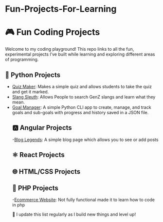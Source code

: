 # Fun-Projects-For-Learning
# 🎮 Fun Coding Projects

Welcome to my coding playground! This repo links to all the fun, experimental projects I’ve built while learning and exploring different areas of programming.

## 🐍 Python Projects

- [Quiz Maker](https://github.com/Xain1501/QuizMaker.git): Makes a simple quiz and allows students to take the quiz and get it marked.
- [Slang Sleuth](https://github.com/Xain1501/SlangSleuth.git): Allows People to search GenZ slangs and learn what they mean.
- [Goal Manager](https://github.com/Xain1501/GoalManager.git): A simple Python CLI app to create, manage, and track goals and sub-goals with progress and history saved in a JSON file.
  <!---
- [To-Do CLI](https://github.com/Xain1501/todo-cli)
- [Password Generator](https://github.com/Xain1501/password-generator)
--->

## 💻 JavaScript Projects
<!---
- [Click Counter](https://github.com/Xain1501/click-counter)
- [Simple Calculator](https://github.com/Xain1501/simple-calculator)
--->

## 🅰️ Angular Projects
-[Blog  Legends](https://github.com/Xain1501/BLogPageAngular): A simple blog page which allows you to see or add posts

## ⚛️ React Projects
<!---
- [Quotes Generator](https://github.com/Xain1501/quotes-generator)
- [Pomodoro Timer](https://github.com/Xain1501/pomodoro-react)
--->
## 🌐 HTML/CSS Projects
<!---
- [Personal Portfolio](https://github.com/Xain1501/portfolio-site)

--->
## 🐘 PHP Projects
-[Ecommerce Website](https://xain_@bitbucket.org/personalxain1501/zainswebsiteusingphp.git): Not fully functional made it to learn how to code in php




📌 I update this list regularly as I build new things and level up!
